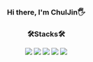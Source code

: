 <div align=center>

### Hi there, I'm ChulJin🖐️

### 🛠️Stacks🛠️
  <div align=center>
    <img src="https://img.shields.io/badge/-HTML-%23E34F26?style=for-the-badge&logo=HTML5&logoColor=black">
    <img src="https://img.shields.io/badge/-CSS-%231572B6?style=for-the-badge&logo=CSS3&logoColor=black">
    <img src="https://img.shields.io/badge/-JavaScript-%23F7DF1E?style=for-the-badge&logo=JavaScript&logoColor=black">
    <img src="https://img.shields.io/badge/-React-%2361DAFB?style=for-the-badge&logo=React&logoColor=black">
    <img src="https://img.shields.io/badge/-TypeScript-%233178C6?style=for-the-badge&logo=TypeScript&logoColor=white">
  </div>
</div>
